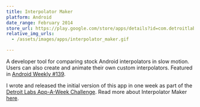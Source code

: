 ```yaml
---
title: Interpolator Maker
platform: Android
date_range: February 2014
store_url: https://play.google.com/store/apps/details?id=com.detroitlabs.interpolatormaker&hl=en
relative_img_urls:
  - /assets/images/apps/interpolator_maker.gif

---
```


A developer tool for comparing stock Android interpolators in slow motion. Users can also create and animate their own custom interpolators. Featured in [Android Weekly #139](http://androidweekly.net/issues/issue-139).

I wrote and released the initial version of this app in one week as part of the [Detroit Labs App-A-Week Challenge](http://www.detroitlabs.com/blog/2015/2/17/t3axsa6jufq56bnlo175k2g7k1r9fa). Read more about Interpolator Maker [here](http://www.detroitlabs.com/blog/2015/3/9/app-a-week-interpolator-maker).

